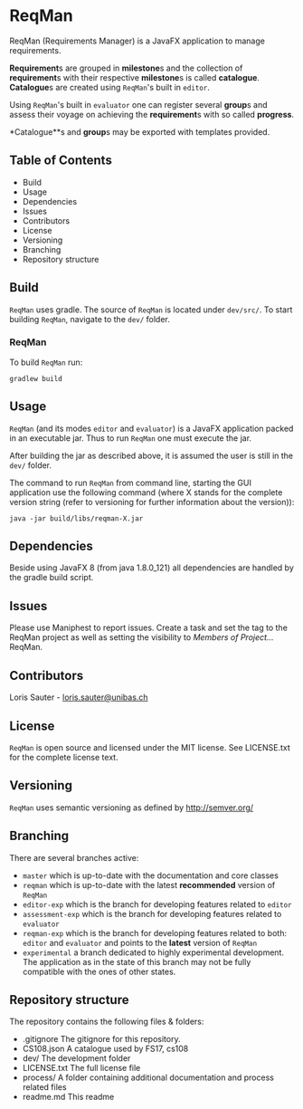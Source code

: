 # ReqMan

ReqMan (Requirements Manager) is a JavaFX application to manage requirements.

**Requirement**s are grouped in **milestone**s and the collection of **requirement**s
with their respective **milestone**s is called **catalogue**. **Catalogue**s are 
created using `ReqMan`'s built in `editor`.

Using `ReqMan`'s built in `evaluator` one can register several **group**s and
assess their voyage on achieving the **requirement**s with so called **progress**.

*Catalogue**s and **group**s may be exported with templates provided.


## Table of Contents

 - Build
 - Usage
 - Dependencies
 - Issues
 - Contributors
 - License
 - Versioning
 - Branching
 - Repository structure

## Build

`ReqMan` uses gradle. The source of `ReqMan` is located under `dev/src/`.
To start building `ReqMan`, navigate to the `dev/` folder.

### ReqMan

To build `ReqMan` run:

```
gradlew build
```

## Usage

`ReqMan` (and its modes `editor` and `evaluator`) is a JavaFX application
packed in an executable jar. Thus to run `ReqMan` one must execute the jar.

After building the jar as described above, it is assumed the user is still
in the `dev/` folder.

The command to run `ReqMan` from command line, starting the GUI application
use the following command (where X stands for the complete version string
(refer to versioning for further information about the version)):

```
java -jar build/libs/reqman-X.jar
```
	
## Dependencies

Beside using JavaFX 8 (from java 1.8.0_121) all dependencies are handled by the gradle build script.

## Issues

Please use Maniphest to report issues. Create a task and set the tag to 
the ReqMan project as well as setting the visibility to *Members of Project...* ReqMan.

## Contributors

Loris Sauter - loris.sauter@unibas.ch

## License

`ReqMan` is open source and licensed under the MIT license.
See LICENSE.txt for the complete license text.

## Versioning

`ReqMan` uses semantic versioning as defined by http://semver.org/

## Branching

There are several branches active:

 - `master` which is up-to-date with the documentation and core classes
 - `reqman` which is up-to-date with the latest **recommended** version of
  `ReqMan`
 - `editor-exp` which is the branch for developing features related
   to `editor`
 - `assessment-exp` which is the branch for developing features related
   to `evaluator`
 - `reqman-exp` which is the branch for developing features related to both: 
   `editor` and `evaluator` and points to the **latest** version of `ReqMan`
 - `experimental` a branch dedicated to highly experimental development.
   The application as in the state of this branch may not be fully compatible
   with the ones of other states.
   
## Repository structure

The repository contains the following files & folders:

 - .gitignore   The gitignore for this repository.
 - CS108.json   A catalogue used by FS17, cs108
 - dev/         The development folder
 - LICENSE.txt  The full license file
 - process/     A folder containing additional documentation and process related files
 - readme.md    This readme
